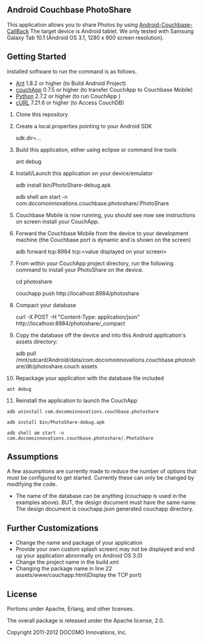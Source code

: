 ## Android Couchbase PhotoShare

This application allows you to share Photos by using <a href="https://github.com/couchbaselabs/Android-Couchbase-Callback">Android-Couchbase-CallBack</a>
The target device is Android tablet. We only tested with Samsung Galaxy Tab 10.1 (Android OS 3.1, 1280 x 800 screen resolution).

## Getting Started

   installed software to run the command is as follows.

   - <a href="http://ant.apache.org/">Ant</a> 1.8.2 or higher (to Build Android Project)
   - <a href="http://couchapp.org/">couchApp</a> 0.7.5 or higher (to transfer CouchApp to Couchbase Mobile)
   - <a href="http://python.org/">Python</a> 2.7.2 or higher (to run CouchApp )
   - <a href="http://curl.haxx.se/">cURL</a> 7.21.6 or higher (to Access CouchDB) 
    
1.  Clone this repository

2.  Create a local.properties pointing to your Android SDK

    sdk.dir=...

3.  Build this application, either using eclipse or command line tools

    ant debug

4.  Install/Launch this application on your device/emulator

    adb install bin/PhotoShare-debug.apk

    adb shell am start -n com.docomoinnovations.couchbase.photoshare/.PhotoShare

5.  Couchbase Mobile is now running, you should see now see instructions on screen install your CouchApp.

6.  Forward the Couchbase Mobile from the device to your development machine (the Couchbase port is dynamic and is shown on the screen)

    adb forward tcp:8984 tcp:&lt;value displayed on your screen&gt;
    
7.  From within your CouchApp project directory, run the following command to install your PhotoShare on the device.

    cd photoshare

    couchapp push http://localhost:8984/photoshare

8.  Compact your database

    curl -X POST -H "Content-Type: application/json"  http://localhost:8984/photoshare/_compact

9.  Copy the database off the device and into this Android application's assets directory:

    adb pull /mnt/sdcard/Android/data/com.docomoinnovations.couchbase.photoshare/db/photoshare.couch assets

10.  Repackage your application with the database file included

    ant debug

11.  Reinstall the application to launch the CouchApp

    adb uninstall com.docomoinnovations.couchbase.photoshare

    adb install bin/PhotoShare-debug.apk

    adb shell am start -n com.docomoinnovations.couchbase.photoshare/.PhotoShare

## Assumptions

A few assumptions are currently made to reduce the number of options that must be configured to get started.  Currently these can only be changed by modifying the code.

-  The name of the database can be anything (couchapp is used in the examples above).  BUT, the design document must have the same name.
   The design document is couchapp.json generated couchapp directory.
    
## Further Customizations

-  Change the name and package of your application
-  Provide your own custom splash screen( may not be displayed and end up your application  abnormally on Android OS 3.0)
-  Change the project name in the build.xml
-  Changing the package name in line 22 assets/www/couchapp.html(Display the TCP port)

## License

Portions under Apache, Erlang, and other licenses.

The overall package is released under the Apache license, 2.0.

Copyright 2011-2012 DOCOMO Innovations, Inc.
